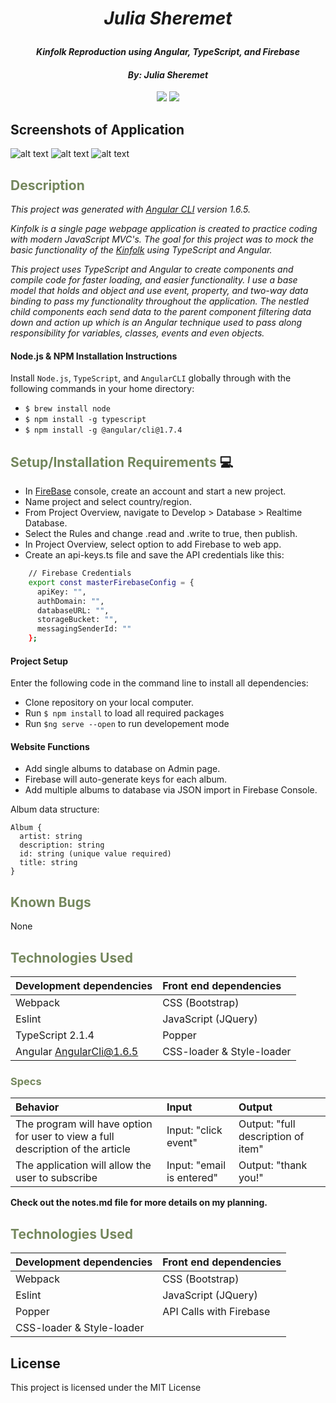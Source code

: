 # _<p align="center">Julia Sheremet</p>_

#### _<p align="center">Kinfolk Reproduction using Angular, TypeScript, and Firebase</p>_

#### _**<p align="center">By: Julia Sheremet</p>**_

<p align="center">  
<a href="https://opensource.org/licenses/MIT"><img src="https://img.shields.io/badge/license-MIT-blue.svg"></a>
<a href="https://github.com/RichardLitt/standard-readme"><img src="https://img.shields.io/badge/readme%20style-standard-brightgreen.svg?style=flat-square"></a>
</p>

## Screenshots of Application
![alt text](?raw=true)
![alt text](?raw=true)
![alt text](?raw=true)

## <span style="color:#74875d;">Description</span>
_This project was generated with [Angular CLI](https://github.com/angular/angular-cli) version 1.6.5._

_Kinfolk is a single page webpage application is created to practice coding with modern JavaScript MVC's. The goal for this project was to mock the basic functionality of the <a href="https://kinfolk.com/shop/">Kinfolk</a> using TypeScript and Angular._

_This project uses TypeScript and Angular to create  components and compile code for faster loading, and easier functionality. I use a base model that holds and object and use event, property, and two-way data binding to pass my functionality throughout the application. The nestled child components each send data to the parent component filtering data down and action up which is an Angular technique used to pass along responsibility for variables, classes, events and even objects._

#### Node.js & NPM Installation Instructions
  Install `Node.js`, `TypeScript`, and `AngularCLI` globally through with the following commands in your home directory:
   * `$ brew install node`
   * `$ npm install -g typescript`    
   * `$ npm install -g @angular/cli@1.7.4`

## <span style="color:#74875d;">Setup/Installation Requirements</span> :computer:
* In <a href="https://firebase.google.com/">FireBase</a> console, create an account and start a new project.
* Name project and select country/region.
* From Project Overview, navigate to Develop > Database > Realtime Database.
* Select the Rules and change .read and .write to true, then publish.
* In Project Overview, select option to add Firebase to web app.
* Create an api-keys.ts file and save the API credentials like this:
````sh
    // Firebase Credentials
    export const masterFirebaseConfig = {
      apiKey: "",
      authDomain: "",
      databaseURL: "",
      storageBucket: "",
      messagingSenderId: ""
    };
````

#### Project Setup
  Enter the following code in the command line to install all dependencies:
  * Clone repository on your local computer.
  * Run `$ npm install` to load all required packages
  * Run `$ng serve --open` to run developement mode
  
#### Website Functions
  * Add single albums to database on Admin page.
  * Firebase will auto-generate keys for each album.
  * Add multiple albums to database via JSON import in Firebase Console.

  Album data structure:
  ````
  Album {
    artist: string
    description: string
    id: string (unique value required)
    title: string
  }
````

## <span style="color:#74875d;">Known Bugs</span>

None

## <span style="color:#74875d;">Technologies Used</span>

| Development dependencies | Front end dependencies |
| :------------ | :------------- |
| Webpack | CSS (Bootstrap) |
| Eslint | JavaScript (JQuery) |
| TypeScript 2.1.4 | Popper
| Angular AngularCli@1.6.5 | CSS-loader & Style-loader |

### <span style="color:#74875d;">Specs</span>
| Behavior | Input | Output |
| :-------------     | :------------- | :------------- |
| The program will have option for user to view a full description of the article | Input: "click event" | Output: "full description of item" |
| The application will allow the user to subscribe | Input: "email is entered" | Output: "thank you!" |

<strong>Check out the notes.md file for more details on my planning.</strong>

## <span style="color:#74875d;">Technologies Used</span>

| Development dependencies | Front end dependencies |
| :------------ | :------------- |
| Webpack | CSS (Bootstrap) |
| Eslint | JavaScript (JQuery) |
| Popper | API Calls with Firebase |
| CSS-loader & Style-loader | | |

## License

This project is licensed under the MIT License
